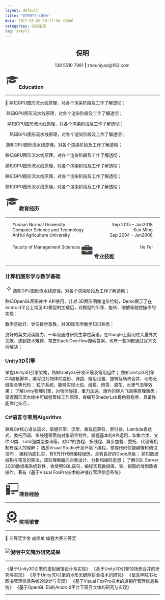 ```yaml
---
layout: default
title: "倪明的个人简历"
data: 2017-05-09 19:27:00 +0800
categories: 研究生涯
tag: Jekyll
---
```


<center><h2>倪明</h2></center>
<center>&ensp;&ensp;&ensp;&ensp;&ensp;&ensp;&ensp;&ensp;&ensp;139 5510 7991 <strong>|</strong> zhouniyao@163.com</center>

<h3><img src="/styles/images/me/education.png" alt="我">Education</h3>

---

	熟知GPU图形流水线原理，对各个渲染阶段及工作了解透彻；

&nbsp;熟知GPU图形流水线原理，对各个渲染阶段及工作了解透彻；

&ensp;熟知GPU图形流水线原理，对各个渲染阶段及工作了解透彻；

&emsp;熟知GPU图形流水线原理，对各个渲染阶段及工作了解透彻；

&thinsp;熟知GPU图形流水线原理，对各个渲染阶段及工作了解透彻；

&zwnj;熟知GPU图形流水线原理，对各个渲染阶段及工作了解透彻；

&zwj;熟知GPU图形流水线原理，对各个渲染阶段及工作了解透彻；

 熟知GPU图形流水线原理，对各个渲染阶段及工作了解透彻；
 
熟知GPU图形流水线原理，对各个渲染阶段及工作了解透彻；


<h3><img src="/styles/images/me/education.png" alt="倪明中文简历">教育经历</h3>

---

<div><div style="float: left;">&nbsp;&nbsp;&nbsp;&nbsp;&nbsp;&nbsp;Yunnan Normal University</div><div style="float: right">Sep 2015 – Jun2018&nbsp;&nbsp;&nbsp;&nbsp;&nbsp;&nbsp;</div>
<br>
<div><div style="float: left;">&nbsp;&nbsp;&nbsp;&nbsp;&nbsp;&nbsp;Computer Science and Technology </div><div style="float: right">Kun Ming&nbsp;&nbsp;&nbsp;&nbsp;&nbsp;&nbsp;</div>
<br>

<div><div style="float: left;">&nbsp;&nbsp;&nbsp;&nbsp;&nbsp;&nbsp;AnHui Agriculture University</div><div style="float: right">Sep 2004 – Jun2008&nbsp;&nbsp;&nbsp;&nbsp;&nbsp;&nbsp;</div>
<br>
<div><div style="float: left;">&nbsp;&nbsp;&nbsp;&nbsp;&nbsp;&nbsp;Faculty of Management Sciences </div><div style="float: right">He Fei&nbsp;&nbsp;&nbsp;&nbsp;&nbsp;&nbsp;</div>


<h3><img src="/styles/images/me/skill.png" alt="倪明中文简历">专业技能</h3>

---

### 计算机图形学与数学基础    
<img src="/styles/images/me/flag.png" alt="倪明中文简历">熟知GPU图形流水线原理，对各个渲染阶段及工作了解透彻； 

熟知OpenGL图形库中 API使用，针对 3D图形图像渲染绘制，Demo展示了在Android平台上常见3D模型的加载后，对模型的平移、旋转、缩放等触控操作的实现；

数学基础好，曾任数学家教，对3D图形学数学知识熟悉；

良好的英文阅读能力，一年级通过研究生学位英语。在Google上翻阅过大量外文文献，遇到技术难题，常去Stack Overflow搜索答案，也有一些问题通过官方文档解决；

### Unity3D引擎                                               
掌握Unity3D引擎架构，熟知Unity3D开发环境及常用组件；
熟知Unity3D引擎C#编辑脚本，编写过对物体的变形、弹跳、阻尼设置、旋转及场景合并、地形无缝拼合等代码；
粒子系统，能够实现火焰、烟雾、雨雪、浪花、水里气泡等效果；
了解Unity物理引擎，对物体碰撞、重力加速、爆炸的碎片飞溅等原理熟悉；
掌握图形流水线中可编程管线工作原理，会编写ShaderLab着色器程序，具备性能优化技巧；
### C#语言与常用Algorithm  
熟练C#核心语法语义，掌握异常、泛型、重载运算符、索引器、Lambda表达式、委托回调、多线程等面向对象语言特性。掌握基本的API运用，如集合类、文件IO类、LinQ强类型查询等。对C#的协程、多线程、异步加载、委托、代理等机制有深入的理解；
熟悉Visual Studio开发环境下编程，掌握代码快捷编辑和调试技巧；
编程功底扎实，有5万行代码编程经历，具有良好的Code风格；
熟知数据结构与常见的算法，深刻理解面向对象设计、分析和编码思想；
了解SQL Server 2008数据库系统软件，会使用SQL语句，编程实现数据库、表、视图的增删改查操作，著有《基于Visual FoxPro技术的进销存管理信息系统》    


<h3><img src="/styles/images/me/computer.png" alt="倪明中文简历">项目经验</h3>

---


<h3><img src="/nm_icon/honor.png" alt="我">奖项荣誉</h3>

---

	三等奖学金	成绩单	编程大赛三等奖

<h3><img src="/styles/images/me/these.png" alt="倪明中文简历">研究成果</h3>

---

《基于Unity3D引擎的虚拟展馆设计与实现》
《基于Unity3D引擎的场景合并的研究与实现》
《基于Unity3D引擎的地形无缝隙拼合技术的研究》
《信息学院书社图书管理信息系统的设计与实现》
《基于Visual FoxPro技术的进销存管理信息系统》
《基于OpenGL ES的Android平台下双目立体的研究与实现》



----------



